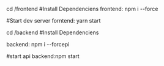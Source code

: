 cd /frontend
#Install Dependenciens
frontend: npm i --force

#Start dev server
forntend: yarn start



cd /backend
#Install Dependenciens

backend: npm i --forcepi

#start api
backend:npm start
